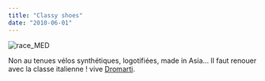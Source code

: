 ```yaml
---
title: "Classy shoes"
date: "2010-06-01"
---
```


![](http://www.guidoline.com/wp-content/uploads/2010/06/race_MED.jpg "race_MED")

Non au tenues vélos synthétiques, logotifiées, made in Asia... Il faut renouer avec la classe italienne ! vive [Dromarti](http://www.dromarti.com/index.php).
